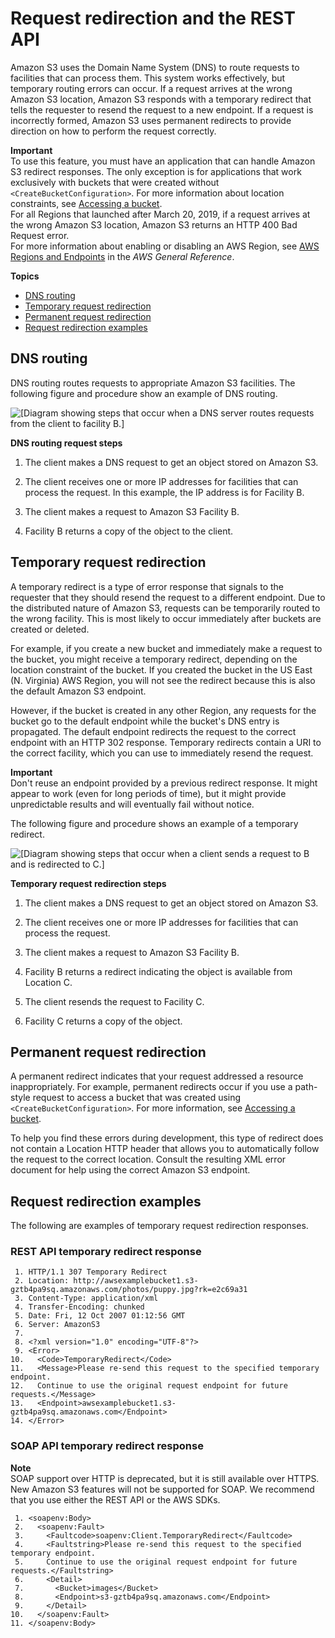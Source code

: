 # Request redirection and the REST API<a name="Redirects"></a>

Amazon S3 uses the Domain Name System \(DNS\) to route requests to facilities that can process them\. This system works effectively, but temporary routing errors can occur\. If a request arrives at the wrong Amazon S3 location, Amazon S3 responds with a temporary redirect that tells the requester to resend the request to a new endpoint\. If a request is incorrectly formed, Amazon S3 uses permanent redirects to provide direction on how to perform the request correctly\.

**Important**  
To use this feature, you must have an application that can handle Amazon S3 redirect responses\. The only exception is for applications that work exclusively with buckets that were created without `<CreateBucketConfiguration>`\. For more information about location constraints, see [Accessing a bucket](UsingBucket.md#access-bucket-intro)\.  
For all Regions that launched after March 20, 2019, if a request arrives at the wrong Amazon S3 location, Amazon S3 returns an HTTP 400 Bad Request error\.  
For more information about enabling or disabling an AWS Region, see [AWS Regions and Endpoints](https://docs.aws.amazon.com/general/latest/gr/rande.html) in the *AWS General Reference*\.

**Topics**
+ [DNS routing](#DNSRouting)
+ [Temporary request redirection](#TemporaryRedirection)
+ [Permanent request redirection](#RedirectsPermanentRedirection)
+ [Request redirection examples](#redirect-examples)

## DNS routing<a name="DNSRouting"></a>

DNS routing routes requests to appropriate Amazon S3 facilities\. The following figure and procedure show an example of DNS routing\.

![\[Diagram showing steps that occur when a DNS server routes requests from the client to facility B.\]](http://docs.aws.amazon.com/AmazonS3/latest/dev/images/DNS_virthost.png)

**DNS routing request steps**

1. The client makes a DNS request to get an object stored on Amazon S3\.

1. The client receives one or more IP addresses for facilities that can process the request\. In this example, the IP address is for Facility B\.

1. The client makes a request to Amazon S3 Facility B\.

1. Facility B returns a copy of the object to the client\.

## Temporary request redirection<a name="TemporaryRedirection"></a>

A temporary redirect is a type of error response that signals to the requester that they should resend the request to a different endpoint\. Due to the distributed nature of Amazon S3, requests can be temporarily routed to the wrong facility\. This is most likely to occur immediately after buckets are created or deleted\.

For example, if you create a new bucket and immediately make a request to the bucket, you might receive a temporary redirect, depending on the location constraint of the bucket\. If you created the bucket in the US East \(N\. Virginia\) AWS Region, you will not see the redirect because this is also the default Amazon S3 endpoint\.

However, if the bucket is created in any other Region, any requests for the bucket go to the default endpoint while the bucket's DNS entry is propagated\. The default endpoint redirects the request to the correct endpoint with an HTTP 302 response\. Temporary redirects contain a URI to the correct facility, which you can use to immediately resend the request\.

**Important**  
Don't reuse an endpoint provided by a previous redirect response\. It might appear to work \(even for long periods of time\), but it might provide unpredictable results and will eventually fail without notice\.

The following figure and procedure shows an example of a temporary redirect\.

![\[Diagram showing steps that occur when a client sends a request to B and is redirected to C.\]](http://docs.aws.amazon.com/AmazonS3/latest/dev/images/DNS_virthost_redirect.png)

**Temporary request redirection steps**

1. The client makes a DNS request to get an object stored on Amazon S3\.

1. The client receives one or more IP addresses for facilities that can process the request\.

1. The client makes a request to Amazon S3 Facility B\.

1. Facility B returns a redirect indicating the object is available from Location C\.

1. The client resends the request to Facility C\.

1. Facility C returns a copy of the object\.

## Permanent request redirection<a name="RedirectsPermanentRedirection"></a>

A permanent redirect indicates that your request addressed a resource inappropriately\. For example, permanent redirects occur if you use a path\-style request to access a bucket that was created using `<CreateBucketConfiguration>`\. For more information, see [Accessing a bucket](UsingBucket.md#access-bucket-intro)\.

To help you find these errors during development, this type of redirect does not contain a Location HTTP header that allows you to automatically follow the request to the correct location\. Consult the resulting XML error document for help using the correct Amazon S3 endpoint\.

## Request redirection examples<a name="redirect-examples"></a>

The following are examples of temporary request redirection responses\.

### REST API temporary redirect response<a name="RedirectsTemporaryRedirection-response-rest-ex1"></a>

```
 1. HTTP/1.1 307 Temporary Redirect
 2. Location: http://awsexamplebucket1.s3-gztb4pa9sq.amazonaws.com/photos/puppy.jpg?rk=e2c69a31
 3. Content-Type: application/xml
 4. Transfer-Encoding: chunked
 5. Date: Fri, 12 Oct 2007 01:12:56 GMT
 6. Server: AmazonS3
 7. 
 8. <?xml version="1.0" encoding="UTF-8"?>
 9. <Error>
10.   <Code>TemporaryRedirect</Code>
11.   <Message>Please re-send this request to the specified temporary endpoint.
12.   Continue to use the original request endpoint for future requests.</Message>
13.   <Endpoint>awsexamplebucket1.s3-gztb4pa9sq.amazonaws.com</Endpoint>
14. </Error>
```

### SOAP API temporary redirect response<a name="RedirectsTemporaryRedirection-respose-soap-ex2"></a>

**Note**  
 SOAP support over HTTP is deprecated, but it is still available over HTTPS\. New Amazon S3 features will not be supported for SOAP\. We recommend that you use either the REST API or the AWS SDKs\. 

```
 1. <soapenv:Body>
 2.   <soapenv:Fault>
 3.     <Faultcode>soapenv:Client.TemporaryRedirect</Faultcode>
 4.     <Faultstring>Please re-send this request to the specified temporary endpoint.
 5.     Continue to use the original request endpoint for future requests.</Faultstring>
 6.     <Detail>
 7.       <Bucket>images</Bucket>
 8.       <Endpoint>s3-gztb4pa9sq.amazonaws.com</Endpoint>
 9.     </Detail>
10.   </soapenv:Fault>
11. </soapenv:Body>
```